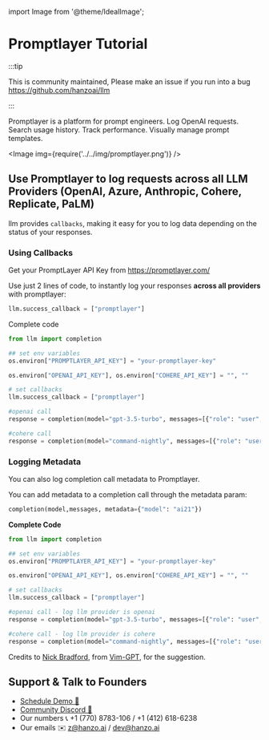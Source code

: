 import Image from '@theme/IdealImage';

# Promptlayer Tutorial


:::tip

This is community maintained, Please make an issue if you run into a bug
https://github.com/hanzoai/llm

:::


Promptlayer is a platform for prompt engineers. Log OpenAI requests. Search usage history. Track performance. Visually manage prompt templates.

<Image img={require('../../img/promptlayer.png')} />

## Use Promptlayer to log requests across all LLM Providers (OpenAI, Azure, Anthropic, Cohere, Replicate, PaLM)

llm provides `callbacks`, making it easy for you to log data depending on the status of your responses.

### Using Callbacks

Get your PromptLayer API Key from https://promptlayer.com/

Use just 2 lines of code, to instantly log your responses **across all providers** with promptlayer:

```python
llm.success_callback = ["promptlayer"]

```

Complete code

```python
from llm import completion

## set env variables
os.environ["PROMPTLAYER_API_KEY"] = "your-promptlayer-key"

os.environ["OPENAI_API_KEY"], os.environ["COHERE_API_KEY"] = "", ""

# set callbacks
llm.success_callback = ["promptlayer"]

#openai call
response = completion(model="gpt-3.5-turbo", messages=[{"role": "user", "content": "Hi 👋 - i'm openai"}])

#cohere call
response = completion(model="command-nightly", messages=[{"role": "user", "content": "Hi 👋 - i'm cohere"}])
```

### Logging Metadata 

You can also log completion call metadata to Promptlayer. 

You can add metadata to a completion call through the metadata param: 
```python 
completion(model,messages, metadata={"model": "ai21"})
```

**Complete Code**
```python
from llm import completion

## set env variables
os.environ["PROMPTLAYER_API_KEY"] = "your-promptlayer-key"

os.environ["OPENAI_API_KEY"], os.environ["COHERE_API_KEY"] = "", ""

# set callbacks
llm.success_callback = ["promptlayer"]

#openai call - log llm provider is openai
response = completion(model="gpt-3.5-turbo", messages=[{"role": "user", "content": "Hi 👋 - i'm openai"}], metadata={"provider": "openai"})

#cohere call - log llm provider is cohere
response = completion(model="command-nightly", messages=[{"role": "user", "content": "Hi 👋 - i'm cohere"}], metadata={"provider": "cohere"})
```

Credits to [Nick Bradford](https://github.com/nsbradford), from [Vim-GPT](https://github.com/nsbradford/VimGPT), for the suggestion. 

## Support & Talk to Founders

- [Schedule Demo 👋](https://calendly.com/d/4mp-gd3-k5k/hanzoai-1-1-onboarding-llm-hosted-version)
- [Community Discord 💭](https://discord.gg/XthHQQj)
- Our numbers 📞 +1 (770) 8783-106 / ‭+1 (412) 618-6238‬
- Our emails ✉️ z@hanzo.ai / dev@hanzo.ai